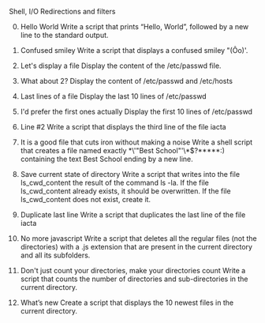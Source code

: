 Shell, I/O Redirections and filters

0. Hello World
Write a script that prints “Hello, World”, followed by a new line to the standard output.

1. Confused smiley
Write a script that displays a confused smiley "(Ôo)'.

2. Let's display a file
Display the content of the /etc/passwd file.

3. What about 2?
Display the content of /etc/passwd and /etc/hosts

4. Last lines of a file
Display the last 10 lines of /etc/passwd

5. I'd prefer the first ones actually
Display the first 10 lines of /etc/passwd

6. Line #2
Write a script that displays the third line of the file iacta

7. It is a good file that cuts iron without making a noise
Write a shell script that creates a file named exactly \*\\'"Best School"\'\\*$\?\*\*\*\*\*:) containing the text Best School ending by a new line.

8. Save current state of directory
Write a script that writes into the file ls_cwd_content the result of the command ls -la. If the file ls_cwd_content already exists, it should be overwritten. If the file ls_cwd_content does not exist, create it.

9. Duplicate last line
Write a script that duplicates the last line of the file iacta

10. No more javascript
Write a script that deletes all the regular files (not the directories) with a .js extension that are present in the current directory and all its subfolders.

11. Don't just count your directories, make your directories count
Write a script that counts the number of directories and sub-directories in the current directory.

12. What’s new
Create a script that displays the 10 newest files in the current directory.
